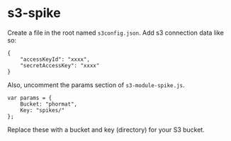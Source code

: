s3-spike
========
Create a file in the root named `s3config.json`. 
Add s3 connection data like so:
```
{
	"accessKeyId": "xxxx",
	"secretAccessKey": "xxxx"
}
```

Also, uncomment the params section of `s3-module-spike.js`.
```
var params = {
	Bucket: "phormat",
	Key: "spikes/"
};
```
Replace these with a bucket and key (directory) for your S3 bucket.
